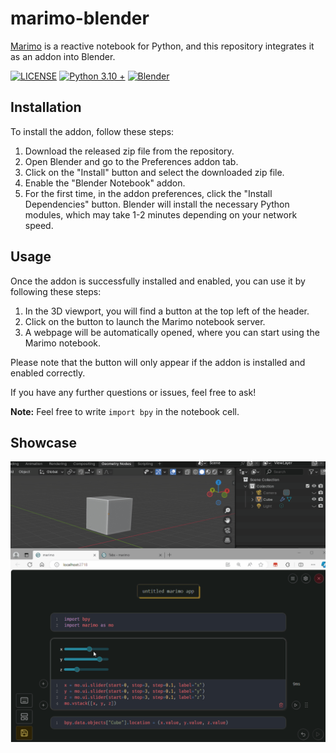 # marimo-blender

[Marimo](https://github.com/marimo-team/marimo) is a reactive notebook for Python, and this repository integrates it as an addon into Blender.

[![LICENSE](https://img.shields.io/github/license/iplai/marimo-blender)](LICENSE)
[![Python 3.10 +](https://img.shields.io/badge/python-3.10_+-blue.svg)](https://www.python.org/downloads/release/python-310/)
[![Blender](https://img.shields.io/badge/Blender-_3.6_+_-blue)](http://www.blender.org)

## Installation

To install the addon, follow these steps:

1. Download the released zip file from the repository.
2. Open Blender and go to the Preferences addon tab.
3. Click on the "Install" button and select the downloaded zip file.
4. Enable the "Blender Notebook" addon.
5. For the first time, in the addon preferences, click the "Install Dependencies" button. Blender will install the necessary Python modules, which may take 1-2 minutes depending on your network speed. 

## Usage

Once the addon is successfully installed and enabled, you can use it by following these steps:

1. In the 3D viewport, you will find a button at the top left of the header.
2. Click on the button to launch the Marimo notebook server.
3. A webpage will be automatically opened, where you can start using the Marimo notebook. 

Please note that the button will only appear if the addon is installed and enabled correctly.

If you have any further questions or issues, feel free to ask!

**Note:** Feel free to write `import bpy` in the notebook cell.

## Showcase

![](images/动画.gif)